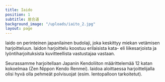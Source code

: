 ```yaml
---
title: Iaido
position: 1
subtitle: 居合道
background_image: "/uploads/iaito_2.jpg"
layout: page
---
```


Iaido on perinteinen japanilainen budolaji, joka keskittyy miekan vetämisen harjoitteluun. Iaidon harjoittelu koostuu erilaisista kata- eli liikesarjoista ja lyöntiharjoituksista kuvitteellista vastustajaa vastaan.

Seurassamme harjoitellaan Japanin Kendoliiton määrittelemää 12 katan kokoelmaa (Zen Nippon Kendo Renmei). Iaidoa aloittaessa harjoittelijalla olisi hyvä olla pehmeät polvisuojat (esim. lentopalloon tarkoitetut).
